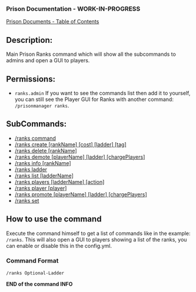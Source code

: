 ### Prison Documentation - **WORK-IN-PROGRESS**
[Prison Documents - Table of Contents](../prison_docs_000_toc.md)

## Description:

Main Prison Ranks command which will show all the subcommands to admins and open a GUI to players.

## Permissions:

- `ranks.admin` If you want to see the commands list then add it to yourself, you can still see the Player GUI for Ranks with another command: `/prisonmanager ranks`.

## SubCommands:

- [/ranks command](prison_docs_command_12_ranks_command.md)
- [/ranks create \[rankName\] \[cost\] \[ladder\] \[tag\] ](prison_docs_command_13_ranks_create.md)
- [/ranks delete \[rankName\] ](prison_docs_command_14_ranks_delete.md)
- [/ranks demote \[playerName\] \[ladder\] \[chargePlayers\] ](prison_docs_command_15_ranks_demote.md)
- [/ranks info \[rankName\] ](prison_docs_command_16_ranks_info.md)
- [/ranks ladder](prison_docs_command_17_ranks_ladder_info.md)
- [/ranks list \[ladderName\] ](prison_docs_command_18_ranks_list.md)
- [/ranks players \[ladderName\] \[action\] ](prison_docs_command_19_ranks_players.md)
- [/ranks player \[player\] ](prison_docs_command_20_ranks_player.md)
- [/ranks promote \[playerName\] \[ladder\] \[chargePlayers\] ](prison_docs_command_21_ranks_promote.md)
- [/ranks set](prison_docs_command_22_ranks_set.md)

## How to use the command

Execute the command himself to get a list of commands like in the example: `/ranks`.
This will also open a GUI to players showing a list of the ranks, you can enable or disable this in the config.yml.

### Command Format

`/ranks Optional-Ladder`

**END of the command INFO**